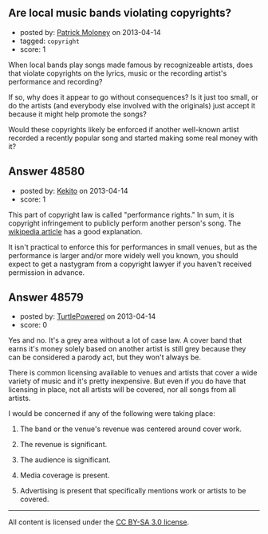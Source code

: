 ## Are local music bands violating copyrights?

- posted by: [Patrick Moloney](https://stackexchange.com/users/-1/10371-patrick-moloney) on 2013-04-14
- tagged: `copyright`
- score: 1

When local bands play songs made famous by recognizeable artists, does that violate copyrights on the lyrics, music or the recording artist's performance and recording?

If so, why does it appear to go without consequences? Is it just too small, or do the artists (and everybody else involved with the originals) just accept it because it might help promote the songs?

Would these copyrights likely be enforced if another well-known artist recorded a recently popular song and started making some real money with it?



## Answer 48580

- posted by: [Kekito](https://stackexchange.com/users/-1/5898-kekito) on 2013-04-14
- score: 1

<p>This part of copyright law is called "performance rights."  In sum, it is copyright infringement to publicly perform another person's song.  The <a href="http://en.wikipedia.org/wiki/Performing_rights" rel="nofollow">wikipedia article</a> has a good explanation.</p>

<p>It isn't practical to enforce this for performances in small venues, but as the performance is larger and/or more widely well you known, you should expect to get a nastygram from a copyright lawyer if you haven't received permission in advance.</p>



## Answer 48579

- posted by: [TurtlePowered](https://stackexchange.com/users/-1/25868-turtlepowered) on 2013-04-14
- score: 0

Yes and no.  It's a grey area without a lot of case law.  A cover band that earns it's money solely based on another artist is still grey because they can be considered a parody act, but they won't always be.

There is common licensing available to venues and artists that cover a wide variety of music and it's pretty inexpensive.  But even if you do have that licensing in place, not all artists will be covered, nor all songs from all artists.

I would be concerned if any of the following were taking place:

1) The band or the venue's revenue was centered around cover work.

2) The revenue is significant.

3) The audience is significant.

4) Media coverage is present.

5) Advertising is present that specifically mentions work or artists to be covered.



---

All content is licensed under the [CC BY-SA 3.0 license](https://creativecommons.org/licenses/by-sa/3.0/).
